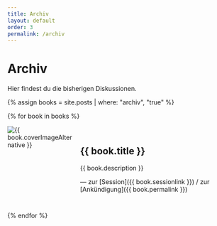 ```yaml
---
title: Archiv
layout: default
order: 3
permalink: /archiv
---
```


# Archiv

Hier findest du die bisherigen Diskussionen.

{% assign books = site.posts | where: "archiv", "true" %}

{% for book in books %}

<section markdown="1" style="margin: 1em 0; display: flex;">

<img src="{{ site.url }}/assets/{{ book.coverImage }}" alt="{{ book.coverImageAlternative }}" style="max-width: 150px" loading="lazy">

<div style="margin: 1em;" markdown="1">

## {{ book.title }}

{{ book.description }}

— zur [Session]({{ book.sessionlink }}) / zur [Ankündigung]({{ book.permalink }})

</div>

</section>

{% endfor %}
